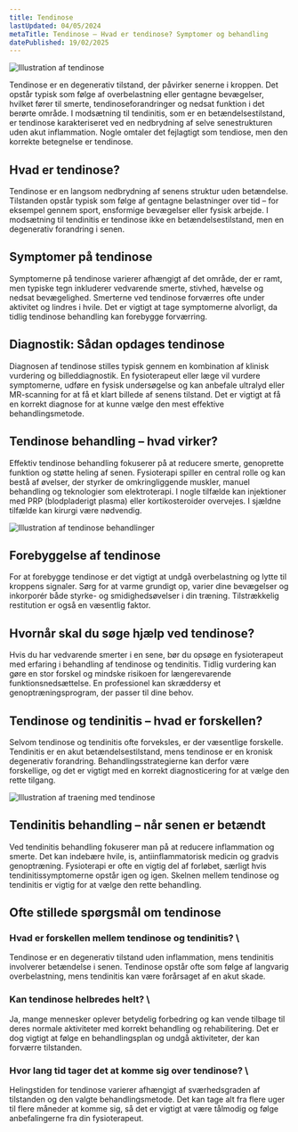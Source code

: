 ```yaml
---
title: Tendinose
lastUpdated: 04/05/2024
metaTitle: Tendinose – Hvad er tendinose? Symptomer og behandling
datePublished: 19/02/2025
---
```


![Illustration af tendinose](/images/articles/tendinose_intro.png)

Tendinose er en degenerativ tilstand, der påvirker senerne i kroppen. Det opstår typisk som følge af overbelastning eller gentagne bevægelser, hvilket fører til smerte, tendinoseforandringer og nedsat funktion i det berørte område. I modsætning til tendinitis, som er en betændelsestilstand, er tendinose karakteriseret ved en nedbrydning af selve senestrukturen uden akut inflammation. Nogle omtaler det fejlagtigt som tendiose, men den korrekte betegnelse er tendinose.

## Hvad er tendinose?

Tendinose er en langsom nedbrydning af senens struktur uden betændelse. Tilstanden opstår typisk som følge af gentagne belastninger over tid – for eksempel gennem sport, ensformige bevægelser eller fysisk arbejde. I modsætning til tendinitis er tendinose ikke en betændelsestilstand, men en degenerativ forandring i senen.


## Symptomer på tendinose

Symptomerne på tendinose varierer afhængigt af det område, der er ramt, men typiske tegn inkluderer vedvarende smerte, stivhed, hævelse og nedsat bevægelighed. Smerterne ved tendinose forværres ofte under aktivitet og lindres i hvile. Det er vigtigt at tage symptomerne alvorligt, da tidlig tendinose behandling kan forebygge forværring.

## Diagnostik: Sådan opdages tendinose

Diagnosen af tendinose stilles typisk gennem en kombination af klinisk vurdering og billeddiagnostik. En fysioterapeut eller læge vil vurdere symptomerne, udføre en fysisk undersøgelse og kan anbefale ultralyd eller MR-scanning for at få et klart billede af senens tilstand. Det er vigtigt at få en korrekt diagnose for at kunne vælge den mest effektive behandlingsmetode.


## Tendinose behandling – hvad virker?

Effektiv tendinose behandling fokuserer på at reducere smerte, genoprette funktion og støtte heling af senen. Fysioterapi spiller en central rolle og kan bestå af øvelser, der styrker de omkringliggende muskler, manuel behandling og teknologier som elektroterapi. I nogle tilfælde kan injektioner med PRP (blodpladerigt plasma) eller kortikosteroider overvejes. I sjældne tilfælde kan kirurgi være nødvendig.

![Illustration af tendinose behandlinger](/images/articles/tendinose_behandling.png)


## Forebyggelse af tendinose

For at forebygge tendinose er det vigtigt at undgå overbelastning og lytte til kroppens signaler. Sørg for at varme grundigt op, varier dine bevægelser og inkorporér både styrke- og smidighedsøvelser i din træning. Tilstrækkelig restitution er også en væsentlig faktor.

## Hvornår skal du søge hjælp ved tendinose?

Hvis du har vedvarende smerter i en sene, bør du opsøge en fysioterapeut med erfaring i behandling af tendinose og tendinitis. Tidlig vurdering kan gøre en stor forskel og mindske risikoen for længerevarende funktionsnedsættelse. En professionel kan skræddersy et genoptræningsprogram, der passer til dine behov.

## Tendinose og tendinitis – hvad er forskellen?

Selvom tendinose og tendinitis ofte forveksles, er der væsentlige forskelle. Tendinitis er en akut betændelsestilstand, mens tendinose er en kronisk degenerativ forandring. Behandlingsstrategierne kan derfor være forskellige, og det er vigtigt med en korrekt diagnosticering for at vælge den rette tilgang.

![Illustration af traening med tendinose](/images/articles/tendinose_træning.png)

## Tendinitis behandling – når senen er betændt

Ved tendinitis behandling fokuserer man på at reducere inflammation og smerte. Det kan indebære hvile, is, antiinflammatorisk medicin og gradvis genoptræning. Fysioterapi er ofte en vigtig del af forløbet, særligt hvis tendinitissymptomerne opstår igen og igen. Skelnen mellem tendinose og tendinitis er vigtig for at vælge den rette behandling.

## Ofte stillede spørgsmål om tendinose


### Hvad er forskellen mellem tendinose og tendinitis? \


Tendinose er en degenerativ tilstand uden inflammation, mens tendinitis involverer betændelse i senen. Tendinose opstår ofte som følge af langvarig overbelastning, mens tendinitis kan være forårsaget af en akut skade.

### Kan tendinose helbredes helt? \

Ja, mange mennesker oplever betydelig forbedring og kan vende tilbage til deres normale aktiviteter med korrekt behandling og rehabilitering. Det er dog vigtigt at følge en behandlingsplan og undgå aktiviteter, der kan forværre tilstanden.

### Hvor lang tid tager det at komme sig over tendinose? \

Helingstiden for tendinose varierer afhængigt af sværhedsgraden af tilstanden og den valgte behandlingsmetode. Det kan tage alt fra flere uger til flere måneder at komme sig, så det er vigtigt at være tålmodig og følge anbefalingerne fra din fysioterapeut.
